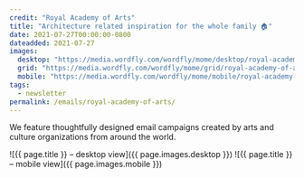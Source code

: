 ```yaml
---
credit: "Royal Academy of Arts"
title: "Architecture related inspiration for the whole family 🏠"
date: 2021-07-27T00:00:00-0800
dateadded: 2021-07-27
images:
  desktop: "https://media.wordfly.com/wordfly/mome/desktop/royal-academy-of-arts.jpg"
  grid: "https://media.wordfly.com/wordfly/mome/grid/royal-academy-of-arts.jpg"
  mobile: "https://media.wordfly.com/wordfly/mome/mobile/royal-academy-of-arts.jpg"
tags:
  - newsletter
permalink: /emails/royal-academy-of-arts/
---
```

We feature thoughtfully designed email campaigns created by arts and culture organizations from around the world.

![{{ page.title }} – desktop view]({{ page.images.desktop }})
![{{ page.title }} – mobile view]({{ page.images.mobile }})

